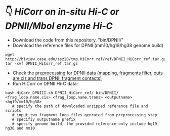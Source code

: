 # :point_down:  *HiCorr on in-situ Hi-C or DPNII/Mbol enzyme Hi-C*
- Download the code from this repository, "bin/DPNII/" <br/>
- Download the reference files for DPNII (mm10/hg19/hg38 genome build)
```
wget http://hiview.case.edu/ssz20/tmp.HiCorr.ref/ref/DPNII_HiCorr_ref.tar.gz
tar -xvf DPNII_HiCorr_ref.tar.gz
```
- Check the [preprocessing for DPNII data (mapping, fragments filter, outs are cis and trans DPNII fragment contacts)](https://github.com/JinLabBioinfo/HiCorr/blob/master/documents/DPNII_preprocessing.sh) <br/>
- Run HiCorr on DPNII Hi-C data:
```
bash HiCorr_DPNIII.sh DPNII_HiCorr_ref/ bin/DPNII/ <frag_loop.name.cis> <frag_loop.name.trans> <outputname> <hg19/mm10/hg38>
   # specify the path of downloaded unzipped reference file and scripts
   # input two fragment loop files genrated from preprocessing step
   # specifiy outputname prefix
   # specify genome build, the provided reference only include hg19, hg38 and mm10
```


